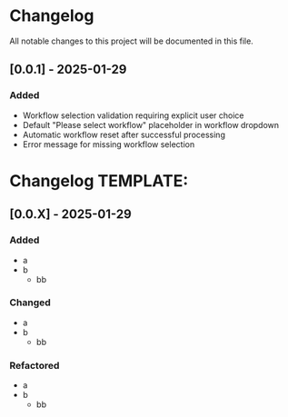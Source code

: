 # Changelog

All notable changes to this project will be documented in this file.

## [0.0.1] - 2025-01-29

### Added
- Workflow selection validation requiring explicit user choice
- Default "Please select workflow" placeholder in workflow dropdown
- Automatic workflow reset after successful processing
- Error message for missing workflow selection


# Changelog TEMPLATE:

## [0.0.X] - 2025-01-29

### Added
- a
- b
  - bb

### Changed
- a
- b
  - bb

### Refactored
- a
- b
  - bb

